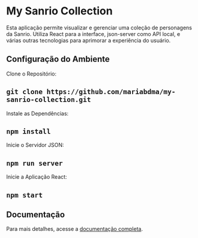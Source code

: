 # My Sanrio Collection 

Esta aplicação permite visualizar e gerenciar uma coleção de personagens da Sanrio. Utiliza React para a interface, json-server como API local, e várias outras tecnologias para aprimorar a experiência do usuário.

## Configuração do Ambiente

Clone o Repositório:

## `git clone https://github.com/mariabdma/my-sanrio-collection.git`

Instale as Dependências:

 ## `npm install`

Inicie o Servidor JSON:

## `npm run server`


Inicie a Aplicação React:

## `npm start`

## Documentação
Para mais detalhes, acesse a [documentação completa](https://docs.google.com/document/d/149hghKAyg23Up3AQ_OXkO6Y4ZPE6Sl-Rlsvac_ttL6M/edit).

